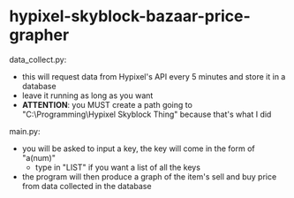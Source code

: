 # hypixel-skyblock-bazaar-price-grapher
data_collect.py:
  - this will request data from Hypixel's API every 5 minutes and store it in a database
  - leave it running as long as you want
  - **ATTENTION**: you MUST create a path going to "C:\Programming\Hypixel Skyblock Thing" because that's what I did

main.py:
  - you will be asked to input a key, the key will come in the form of "a(num)"
    - type in "LIST" if you want a list of all the keys
  - the program will then produce a graph of the item's sell and buy price from data collected in the database
